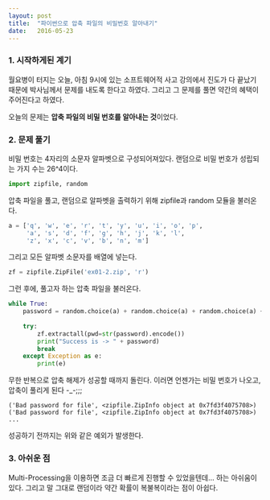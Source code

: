 ```yaml
---
layout: post
title:  "파이썬으로 압축 파일의 비밀번호 알아내기"
date:   2016-05-23
---
```


### 1. 시작하게된 계기

월요병이 터지는 오늘, 아침 9시에 있는 소프트웨어적 사고 강의에서 진도가 다 끝났기 때문에 박사님께서 문제를 내도록 한다고 하였다. 그리고 그 문제를 풀면 약간의 혜택이 주어진다고 하였다.

오늘의 문제는 **압축 파일의 비밀 번호를 알아내는 것**이었다.

### 2. 문제 풀기

비밀 번호는 4자리의 소문자 알파벳으로 구성되어져있다. 랜덤으로 비밀 번호가 성립되는 가지 수는 26^4이다.

```python
import zipfile, random
```

압축 파일을 풀고, 랜덤으로 알파벳을 출력하기 위해 zipfile과 random 모듈을 불러온다.

```python
a = ['q', 'w', 'e', 'r', 't', 'y', 'u', 'i', 'o', 'p',
     'a', 's', 'd', 'f', 'g', 'h', 'j', 'k', 'l',
     'z', 'x', 'c', 'v', 'b', 'n', 'm']

```
그리고 모든 알파벳 소문자를 배열에 넣는다.

```python
zf = zipfile.ZipFile('ex01-2.zip', 'r')
```
그런 후에, 풀고자 하는 압축 파일을 불러온다.

```python
while True:
    password = random.choice(a) + random.choice(a) + random.choice(a) + random.choice(a)
    
    try:
        zf.extractall(pwd=str(password).encode())
        print("Success is -> " + password)
        break
    except Exception as e:
        print(e)
```
무한 반복으로 압축 해제가 성공할 때까지 돌린다. 이러면 언젠가는 비밀 번호가 나오고, 압축이 풀리게 된다 -_-;;;

```
('Bad password for file', <zipfile.ZipInfo object at 0x7fd3f4075708>)
('Bad password for file', <zipfile.ZipInfo object at 0x7fd3f4075708>)
...    
```

성공하기 전까지는 위와 같은 예외가 발생한다.

### 3. 아쉬운 점

Multi-Processing을 이용하면 조금 더 빠르게 진행할 수 있었을텐데... 하는 아쉬움이 있다. 그리고 말 그대로 랜덤이라 약간 확률이 복불복이라는 점이 아쉽다. 
